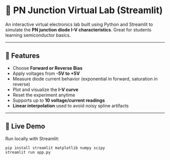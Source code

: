 # 🔬 PN Junction Virtual Lab (Streamlit)

An interactive virtual electronics lab built using Python and Streamlit to simulate the **PN junction diode I-V characteristics**. Great for students learning semiconductor basics.

---

## 🧪 Features

- Choose **Forward or Reverse Bias**
- Apply voltages from **-5V to +5V**
- Measure diode current behavior (exponential in forward, saturation in reverse)
- Plot and visualize the **I-V curve**
- Reset the experiment anytime
- Supports up to **10 voltage/current readings**
- **Linear interpolation** used to avoid noisy spline artifacts

---

## 🚀 Live Demo

Run locally with Streamlit:

```bash
pip install streamlit matplotlib numpy scipy
streamlit run app.py
